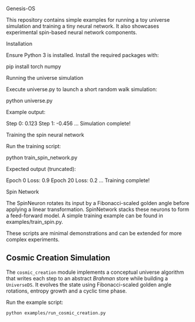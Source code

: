 Genesis-OS

This repository contains simple examples for running a toy universe simulation and training a tiny neural network. It also showcases experimental spin-based neural network components.

Installation

Ensure Python 3 is installed. Install the required packages with:

pip install torch numpy

Running the universe simulation

Execute universe.py to launch a short random walk simulation:

python universe.py

Example output:

Step 0: 0.123
Step 1: -0.456
...
Simulation complete!

Training the spin neural network

Run the training script:

python train_spin_network.py

Expected output (truncated):

Epoch 0 Loss: 0.9
Epoch 20 Loss: 0.2
...
Training complete!

Spin Network

The SpinNeuron rotates its input by a Fibonacci-scaled golden angle before applying a linear transformation. SpinNetwork stacks these neurons to form a feed-forward model. A simple training example can be found in examples/train_spin.py.

These scripts are minimal demonstrations and can be extended for more complex experiments.


Cosmic Creation Simulation
--------------------------

The `cosmic_creation` module implements a conceptual universe algorithm
that writes each step to an abstract *Brahman* store while building a
`UniverseDS`. It evolves the state using Fibonacci-scaled golden angle
rotations, entropy growth and a cyclic time phase.

Run the example script:

```bash
python examples/run_cosmic_creation.py
```
